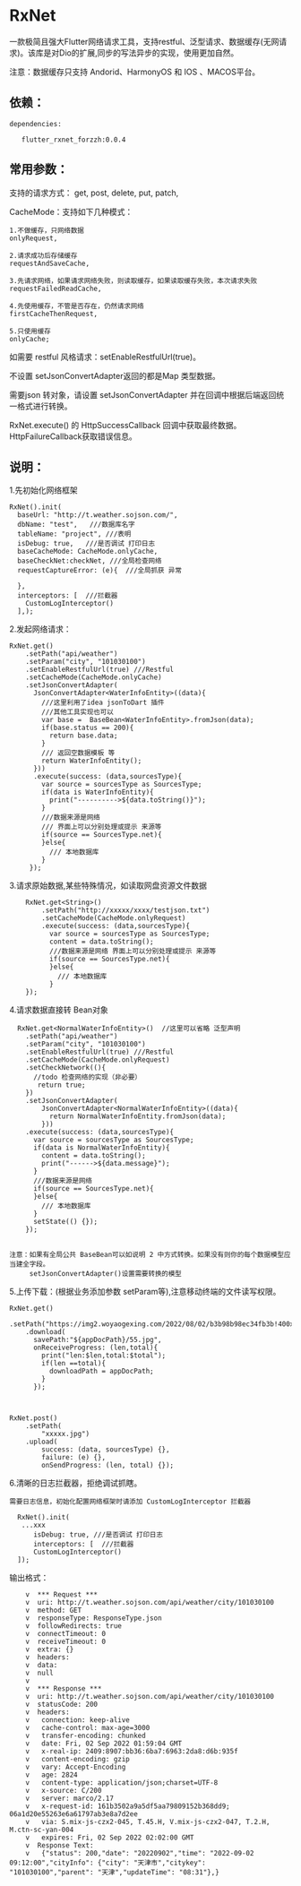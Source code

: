 # RxNet 

一款极简且强大Flutter网络请求工具，支持restful、泛型请求、数据缓存(无网请求)。该库是对Dio的扩展,同步的写法异步的实现，使用更加自然。

注意：数据缓存只支持 Andorid、HarmonyOS 和 IOS 、MACOS平台。

## 依赖：

    dependencies:
    
       flutter_rxnet_forzzh:0.0.4


## 常用参数：

支持的请求方式：  get, post, delete, put, patch,

CacheMode：支持如下几种模式：

    1.不做缓存，只网络数据
    onlyRequest,
    
    2.请求成功后存储缓存
    requestAndSaveCache,

    3.先请求网络，如果请求网络失败，则读取缓存，如果读取缓存失败，本次请求失败
    requestFailedReadCache,

    4.先使用缓存，不管是否存在，仍然请求网络
    firstCacheThenRequest,

    5.只使用缓存
    onlyCache;


如需要 restful 风格请求：setEnableRestfulUrl(true)。

不设置 setJsonConvertAdapter返回的都是Map 类型数据。

需要json 转对象，请设置 setJsonConvertAdapter 并在回调中根据后端返回统一格式进行转换。

RxNet.execute() 的 HttpSuccessCallback 回调中获取最终数据。HttpFailureCallback获取错误信息。




## 说明：
 
 1.先初始化网络框架

    RxNet().init(
      baseUrl: "http://t.weather.sojson.com/",
      dbName: "test",   ///数据库名字
      tableName: "project", ///表明
      isDebug: true,   ///是否调试 打印日志
      baseCacheMode: CacheMode.onlyCache,
      baseCheckNet:checkNet, ///全局检查网络
      requestCaptureError: (e){  ///全局抓获 异常

      },
      interceptors: [  ///拦截器
        CustomLogInterceptor()
      ],);

 
 2.发起网络请求：

    RxNet.get()
        .setPath("api/weather")
        .setParam("city", "101030100")
        .setEnableRestfulUrl(true) ///Restful
        .setCacheMode(CacheMode.onlyCache)
        .setJsonConvertAdapter(
          JsonConvertAdapter<WaterInfoEntity>((data){
            ///这里利用了idea jsonToDart 插件
            ///其他工具实现也可以
            var base =  BaseBean<WaterInfoEntity>.fromJson(data);
            if(base.status == 200){
              return base.data;
            }
            /// 返回空数据模板 等
            return WaterInfoEntity();
          }))
          .execute(success: (data,sourcesType){
            var source = sourcesType as SourcesType;
            if(data is WaterInfoEntity){
              print("---------->${data.toString()}");
            }
            ///数据来源是网络
            /// 界面上可以分别处理或提示 来源等
            if(source == SourcesType.net){
            }else{
              /// 本地数据库
            }
         });


 3.请求原始数据,某些特殊情况，如读取网盘资源文件数据



        RxNet.get<String>()
            .setPath("http://xxxxx/xxxx/testjson.txt")
            .setCacheMode(CacheMode.onlyRequest)
            .execute(success: (data,sourcesType){
              var source = sourcesType as SourcesType;
              content = data.toString();
              ///数据来源是网络 界面上可以分别处理或提示 来源等
              if(source == SourcesType.net){
              }else{
                /// 本地数据库
              }
        });


 4.请求数据直接转 Bean对象

      RxNet.get<NormalWaterInfoEntity>()  //这里可以省略 泛型声明
        .setPath("api/weather")
        .setParam("city", "101030100")
        .setEnableRestfulUrl(true) ///Restful
        .setCacheMode(CacheMode.onlyRequest)
        .setCheckNetwork((){
          //todo 检查网络的实现（非必要）
           return true;
        })
        .setJsonConvertAdapter(
            JsonConvertAdapter<NormalWaterInfoEntity>((data){
              return NormalWaterInfoEntity.fromJson(data);
            }))
        .execute(success: (data,sourcesType){
          var source = sourcesType as SourcesType;
          if(data is NormalWaterInfoEntity){
            content = data.toString();
            print("------>${data.message}");
          }
          ///数据来源是网络
          if(source == SourcesType.net){
          }else{
            /// 本地数据库
          }
          setState(() {});
        });

 
    注意：如果有全局公共 BaseBean可以如说明 2 中方式转换。如果没有则你的每个数据模型应当建全字段。
         setJsonConvertAdapter()设置需要转换的模型


 5.上传下载：(根据业务添加参数 setParam等),注意移动终端的文件读写权限。

  
    RxNet.get() 
        .setPath("https://img2.woyaogexing.com/2022/08/02/b3b98b98ec34fb3b!400x400.jpg")
        .download(
          savePath:"${appDocPath}/55.jpg",
          onReceiveProgress: (len,total){
            print("len:$len,total:$total");
            if(len ==total){
              downloadPath = appDocPath;
            }
          });

   
  
    RxNet.post()
        .setPath(
            "xxxxx.jpg")
        .upload(
            success: (data, sourcesType) {},
            failure: (e) {},
            onSendProgress: (len, total) {});


   
   6.清晰的日志拦截器，拒绝调试抓瞎。
     
    需要日志信息，初始化配置网络框架时请添加 CustomLogInterceptor 拦截器

      RxNet().init(
       ...xxx
          isDebug: true, ///是否调试 打印日志
          interceptors: [  ///拦截器
          CustomLogInterceptor()
      ]);


   输出格式：
   
        v  *** Request ***
        v  uri: http://t.weather.sojson.com/api/weather/city/101030100
        v  method: GET
        v  responseType: ResponseType.json
        v  followRedirects: true
        v  connectTimeout: 0
        v  receiveTimeout: 0
        v  extra: {}
        v  headers:
        v  data:
        v  null
        v  
        v  *** Response ***
        v  uri: http://t.weather.sojson.com/api/weather/city/101030100
        v  statusCode: 200
        v  headers:
        v   connection: keep-alive
        v   cache-control: max-age=3000
        v   transfer-encoding: chunked
        v   date: Fri, 02 Sep 2022 01:59:04 GMT
        v   x-real-ip: 2409:8907:bb36:6ba7:6963:2da8:d6b:935f
        v   content-encoding: gzip
        v   vary: Accept-Encoding
        v   age: 2824
        v   content-type: application/json;charset=UTF-8
        v   x-source: C/200
        v   server: marco/2.17
        v   x-request-id: 161b3502a9a5df5aa79809152b368dd9; 06a1d20e55263e6a61797ab3e8a7d2ee
        v   via: S.mix-js-czx2-045, T.45.H, V.mix-js-czx2-047, T.2.H, M.ctn-sc-yan-004
        v   expires: Fri, 02 Sep 2022 02:02:00 GMT
        v  Response Text:
        v   {"status": 200,"date": "20220902","time": "2022-09-02 09:12:00","cityInfo": {"city": "天津市","citykey": "101030100","parent": "天津","updateTime": "08:31"},}